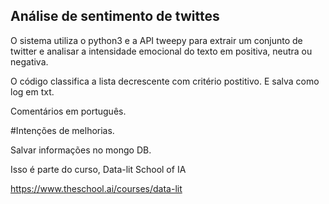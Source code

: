 ## Análise de sentimento de twittes

O sistema utiliza o python3 e a API tweepy para extrair um conjunto de twitter e analisar a intensidade emocional do texto em positiva, neutra ou negativa.

O código classifica a lista decrescente com critério postitivo. E salva como log em txt. 

Comentários em português.

#Intenções de melhorias.

Salvar informações no mongo DB.

Isso é parte do curso, Data-lit School of IA

https://www.theschool.ai/courses/data-lit
